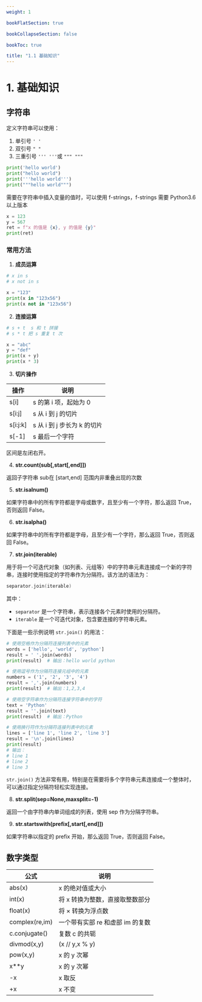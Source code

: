 ```yaml
---
weight: 1

bookFlatSection: true

bookCollapseSection: false

bookToc: true

title: "1.1 基础知识"
---
```


# 1. 基础知识


## 字符串

定义字符串可以使用：

1. 单引号 `' '`
2. 双引号 `" "`
3. 三重引号 `''' '''`或 `""" """`

```python
print('hello world')
print("hello world")
print('''hello world''')
print("""hello world""")

```

需要在字符串中插入变量的值时，可以使用 f-strings，f-strings 需要 Python3.6 以上版本

```python
x = 123
y = 567
ret = f"x 的值是 {x}, y 的值是 {y}"
print(ret)
```

### 常用方法

1. **成员运算**

```python
# x in s
# x not in s

x = "123"
print(x in "123x56")
print(x not in "123x56")
```

2. **连接运算**

```python
# s + t  s 和 t 拼接
# s * t 把 s 重复 t 次

x = "abc"
y = "def"
print(x + y)
print(x * 3)
```

3. **切片操作**

| 操作       | 说明                  |
|----------|---------------------|
| s[i]     | s 的第 i 项，起始为 0      |
| s[i:j]   | s 从 i 到 j 的切片       |
| s[i:j:k] | s 从 i 到 j 步长为 k 的切片 |
| s[-1]    | s 最后一个字符            |

区间是左闭右开。

4. **str.count(sub[,start[,end]])**

返回子字符串 sub在 [start,end] 范围内非重叠出现的次数

5. **str.isalnum()**

如果字符串中的所有字符都是字母或数字，且至少有一个字符，那么返回 True，否则返回 False。

6. **str.isalpha()**

如果字符串中的所有字符都是字母，且至少有一个字符，那么返回 True，否则返回 False。

7. **str.join(iterable)**

用于将一个可迭代对象（如列表、元组等）中的字符串元素连接成一个新的字符串，连接时使用指定的字符串作为分隔符。该方法的语法为：

```C
separator.join(iterable)
```

其中：

- `separator` 是一个字符串，表示连接各个元素时使用的分隔符。
- `iterable` 是一个可迭代对象，包含要连接的字符串元素。

下面是一些示例说明 `str.join()` 的用法：

```python
# 使用空格作为分隔符连接列表中的元素
words = ['hello', 'world', 'python']
result = ' '.join(words)
print(result)  # 输出：hello world python

# 使用逗号作为分隔符连接元组中的元素
numbers = ('1', '2', '3', '4')
result = ','.join(numbers)
print(result)  # 输出：1,2,3,4

# 使用空字符串作为分隔符连接字符串中的字符
text = 'Python'
result = ''.join(text)
print(result)  # 输出：Python

# 使用换行符作为分隔符连接列表中的元素
lines = ['line 1', 'line 2', 'line 3']
result = '\n'.join(lines)
print(result)
# 输出：
# line 1
# line 2
# line 3
```

`str.join()` 方法非常有用，特别是在需要将多个字符串元素连接成一个整体时，可以通过指定分隔符轻松实现连接。

8. **str.split(sep=None,maxsplit=-1)**

返回一个由字符串内单词组成的列表，使用 sep 作为分隔字符串。

9. **str.startswith(prefix[,start[,end]])**

如果字符串以指定的 prefix 开始，那么返回 True，否则返回 False。

## 数字类型

| 公式             | 说明                   |
|----------------|----------------------|
| abs(x)         | x 的绝对值或大小            |
| int(x)         | 将 x 转换为整数，直接取整数部分    |
| float(x)       | 将 × 转换为浮点数           |
| complex(re,im) | 一个带有实部 re 和虚部 im 的复数 |
| c.conjugate()  | 复数 c 的共轭             |
| divmod(x,y)    | (x // y,x % y)       |
| pow(x,y)       | x 的 y 次幂             |
| x**y           | x 的 y 次幂             |
| -x             | x 取反                 |
| +x             | x 不变                 |


